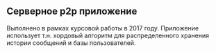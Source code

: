 ## Серверное p2p приложение

Выполнено в рамках курсовой работы в 2017 году. 
Приложение использует т.н. хордовый алгоритм для 
распределенного хранения истории сообщений и базы
пользователей.